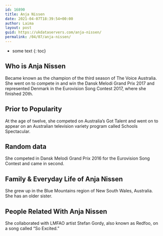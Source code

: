 ```yaml
---
id: 16890
title: Anja Nissen
date: 2021-04-07T18:39:54+00:00
author: Laima
layout: post
guid: https://ukdataservers.com/anja-nissen/
permalink: /04/07/anja-nissen/
---
```


* some text
{: toc}


## Who is Anja Nissen
                  
                  
                  
Became known as the champion of the third season of The Voice Australia. She went on to compete in and win the Dansk Melodi Grand Prix 2017 and represented Denmark in the Eurovision Song Contest 2017, where she finished 20th.
                  
              
            
              
            
                
                
                
## Prior to Popularity
                  
                  
                  
At the age of twelve, she competed on Australia&#8217;s Got Talent and went on to appear on an Australian television variety program called Schools Spectacular.
                  
              
            
              
            
                
                
                
## Random data
                  
                  
                  
She competed in Dansk Melodi Grand Prix 2016 for the Eurovision Song Contest and came in second. 
                  
              
            
              
            
                
                
                
## Family & Everyday Life of Anja Nissen
                  
                  
                  
She grew up in the Blue Mountains region of New South Wales, Australia. She has an older sister.
                  
              
            
              
            
                
                
                
## People Related With Anja Nissen
                  
                  
                  
She collaborated with LMFAO artist Stefan Gordy, also known as Redfoo, on a song called &#8220;So Excited.&#8221; 
                  
              
            
              
            
                
              
            
              
              
            
            
              
            
          
          
          
